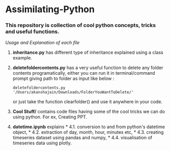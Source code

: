 # Assimilating-Python

### This repository is collection of cool python concepts, tricks and useful functions.

*Usage and Explanation of each file*

1. **inheritance.py** has different type of inheritance explained using a class example.
2. **deletefoldercontents.py** has a very useful function to delete any folder contents programatically, either you can run it in terminal/command prompt giving path to folder as input like below :

   ``` deletefoldercontents.py '/Users/akanshajain/Downloads/FolderYouWantToDelete/' ```
    
    or just take the function clearfolder() and use it anywhere in your code.
3. **Cool Stuff/** contains code files having some of the cool tricks we can do using python. For ex, Creating PPT.  
4. **datetime.ipynb** explains 
                      * 4.1. conversion to and from python's datetime object,
                      * 4.2. extraction of day, month, hour, minutes etc,
                      * 4.3. creating timeseries dataset using pandas and numpy,
                      * 4.4. visualisation of timeseries data using plotly.
